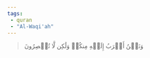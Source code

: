```yaml
---
tags: 
 - quran 
 - "Al-Waqi'ah"
---
```


> وَنَحۡنُ أَقۡرَبُ إِلَيۡهِ مِنكُمۡ وَلَٰكِن لَّا تُبۡصِرُونَ
